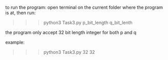 to run the program:
open terminal on the current folder where the program is at, then run:

>>> python3 Task3.py p_bit_length q_bit_lenth

the program only accept 32 bit length integer for both p and q

example:

>>> python3 Task3.py 32 32